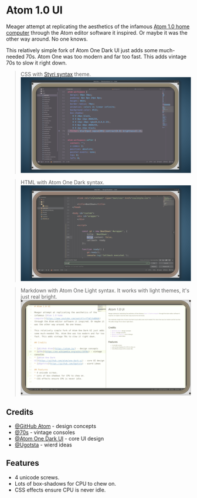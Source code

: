 # Atom 1.0 UI

Meager attempt at replicating the aesthetics of the infamous [Atom 1.0 home computer](https://www.youtube.com/watch?v=Y7aEiVwBAdk) through the Atom editor software it inspired. Or maybe it was the other way around. No one knows.

This relatively simple fork of Atom One Dark UI just adds some much-needed 70s. Atom One was too modern and far too fast. This adds vintage 70s to slow it right down.

> CSS with [Styri syntax](https://atom.io/themes/styri-syntax) theme.
![CSS with Styri syntax theme](screenshots/atom-1-ui-main.png)

> HTML with Atom One Dark syntax.
![HTML with Atom One Dark](screenshots/atom-1-ui-html.png)

> Markdown with Atom One Light syntax. It works with light themes, it's just real bright.
![Markdown with Atom One Light](screenshots/atom-1-ui-markdown.png)

## Credits

* [@GitHub Atom](https://atom.io/) - design concepts
* [@70s](https://en.wikipedia.org/wiki/1970s) - vintage consoles
* [@Atom One Dark UI](https://github.com/atom/one-dark-ui) - core UI design
* [@Ugotsta](https://github.com/Ugotsta) - wierd ideas

## Features
* 4 unicode screws.
* Lots of box-shadows for CPU to chew on.
* CSS effects ensure CPU is never idle.
